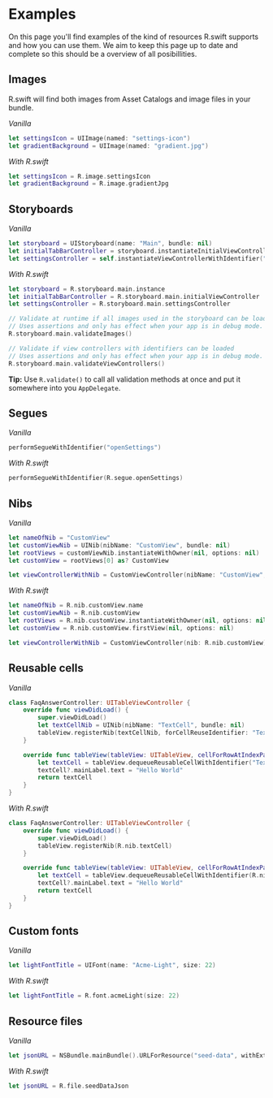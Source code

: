 # Examples

On this page you'll find examples of the kind of resources R.swift supports and how you can use them. We aim to keep this page up to date and complete so this should be a overview of all posibillities.

## Images

R.swift will find both images from Asset Catalogs and image files in your bundle.

*Vanilla*
```swift
let settingsIcon = UIImage(named: "settings-icon")
let gradientBackground = UIImage(named: "gradient.jpg")
```

*With R.swift*
```swift
let settingsIcon = R.image.settingsIcon
let gradientBackground = R.image.gradientJpg
```

## Storyboards

*Vanilla*
```swift
let storyboard = UIStoryboard(name: "Main", bundle: nil)
let initialTabBarController = storyboard.instantiateInitialViewController() as? UITabBarController
let settingsController = self.instantiateViewControllerWithIdentifier("settingsController") as? SettingsController
```

*With R.swift*
```swift
let storyboard = R.storyboard.main.instance
let initialTabBarController = R.storyboard.main.initialViewController
let settingsController = R.storyboard.main.settingsController

// Validate at runtime if all images used in the storyboard can be loaded.
// Uses assertions and only has effect when your app is in debug mode.
R.storyboard.main.validateImages()

// Validate if view controllers with identifiers can be loaded
// Uses assertions and only has effect when your app is in debug mode.
R.storyboard.main.validateViewControllers()
```

**Tip:** Use `R.validate()` to call all validation methods at once and put it somewhere into you `AppDelegate`.

## Segues

*Vanilla*
```swift
performSegueWithIdentifier("openSettings")
```

*With R.swift*
```swift
performSegueWithIdentifier(R.segue.openSettings)
```

## Nibs

*Vanilla*
```swift
let nameOfNib = "CustomView"
let customViewNib = UINib(nibName: "CustomView", bundle: nil)
let rootViews = customViewNib.instantiateWithOwner(nil, options: nil)
let customView = rootViews[0] as? CustomView

let viewControllerWithNib = CustomViewController(nibName: "CustomView", bundle: nil)
```

*With R.swift*
```swift
let nameOfNib = R.nib.customView.name
let customViewNib = R.nib.customView
let rootViews = R.nib.customView.instantiateWithOwner(nil, options: nil)
let customView = R.nib.customView.firstView(nil, options: nil)

let viewControllerWithNib = CustomViewController(nib: R.nib.customView)
```

## Reusable cells

*Vanilla*
```swift
class FaqAnswerController: UITableViewController {
	override func viewDidLoad() {
	    super.viewDidLoad()
	    let textCellNib = UINib(nibName: "TextCell", bundle: nil)
	    tableView.registerNib(textCellNib, forCellReuseIdentifier: "TextCellIdentifier")
	}

	override func tableView(tableView: UITableView, cellForRowAtIndexPath indexPath: NSIndexPath) -> UITableViewCell {
    	let textCell = tableView.dequeueReusableCellWithIdentifier("TextCellIdentifier", forIndexPath: indexPath) as? TextCell
    	textCell?.mainLabel.text = "Hello World"
    	return textCell
  	}
}
```

*With R.swift*
```swift
class FaqAnswerController: UITableViewController {
	override func viewDidLoad() {
	    super.viewDidLoad()
	    tableView.registerNib(R.nib.textCell)
	}

	override func tableView(tableView: UITableView, cellForRowAtIndexPath indexPath: NSIndexPath) -> UITableViewCell {
    	let textCell = tableView.dequeueReusableCellWithIdentifier(R.nib.textCell.reuseIdentifier, forIndexPath: indexPath)
    	textCell?.mainLabel.text = "Hello World"
    	return textCell
  	}
}
```

## Custom fonts

*Vanilla*
```swift
let lightFontTitle = UIFont(name: "Acme-Light", size: 22)
```

*With R.swift*
```swift
let lightFontTitle = R.font.acmeLight(size: 22)
```

## Resource files

*Vanilla*
```swift
let jsonURL = NSBundle.mainBundle().URLForResource("seed-data", withExtension: "json")
```

*With R.swift*
```swift
let jsonURL = R.file.seedDataJson
```
